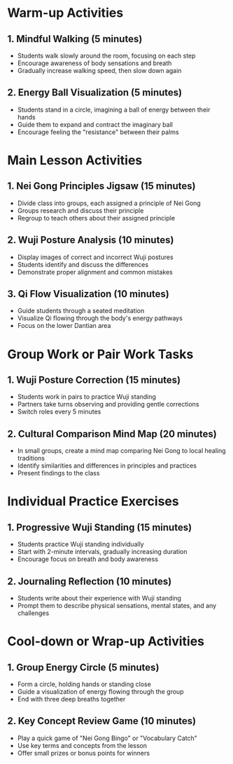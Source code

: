 # Warm-up Activities

## 1. Mindful Walking (5 minutes)
- Students walk slowly around the room, focusing on each step
- Encourage awareness of body sensations and breath
- Gradually increase walking speed, then slow down again

## 2. Energy Ball Visualization (5 minutes)
- Students stand in a circle, imagining a ball of energy between their hands
- Guide them to expand and contract the imaginary ball
- Encourage feeling the "resistance" between their palms

# Main Lesson Activities

## 1. Nei Gong Principles Jigsaw (15 minutes)
- Divide class into groups, each assigned a principle of Nei Gong
- Groups research and discuss their principle
- Regroup to teach others about their assigned principle

## 2. Wuji Posture Analysis (10 minutes)
- Display images of correct and incorrect Wuji postures
- Students identify and discuss the differences
- Demonstrate proper alignment and common mistakes

## 3. Qi Flow Visualization (10 minutes)
- Guide students through a seated meditation
- Visualize Qi flowing through the body's energy pathways
- Focus on the lower Dantian area

# Group Work or Pair Work Tasks

## 1. Wuji Posture Correction (15 minutes)
- Students work in pairs to practice Wuji standing
- Partners take turns observing and providing gentle corrections
- Switch roles every 5 minutes

## 2. Cultural Comparison Mind Map (20 minutes)
- In small groups, create a mind map comparing Nei Gong to local healing traditions
- Identify similarities and differences in principles and practices
- Present findings to the class

# Individual Practice Exercises

## 1. Progressive Wuji Standing (15 minutes)
- Students practice Wuji standing individually
- Start with 2-minute intervals, gradually increasing duration
- Encourage focus on breath and body awareness

## 2. Journaling Reflection (10 minutes)
- Students write about their experience with Wuji standing
- Prompt them to describe physical sensations, mental states, and any challenges

# Cool-down or Wrap-up Activities

## 1. Group Energy Circle (5 minutes)
- Form a circle, holding hands or standing close
- Guide a visualization of energy flowing through the group
- End with three deep breaths together

## 2. Key Concept Review Game (10 minutes)
- Play a quick game of "Nei Gong Bingo" or "Vocabulary Catch"
- Use key terms and concepts from the lesson
- Offer small prizes or bonus points for winners